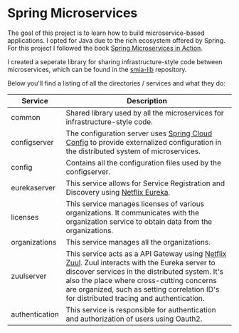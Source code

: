 # Spring Microservices

The goal of this project is to learn how to build microservice-based applications. I opted for Java due to the rich ecosystem offered by Spring.
For this project I followed the book [Spring Microservices in Action](https://www.amazon.com/Spring-Microservices-Action-John-Carnell/dp/1617293989).

I created a seperate library for sharing infrastructure-style code between microservices, which can be found in the [smia-lib](https://github.com/melvinkoopmans/smia-lib/) repository.

Below you'll find a listing of all the directories / services and what they do:

| Service | Description  |
|---------|--------------|
| common | Shared library used by all the microservices for infrastructure-style code. |
| configserver | The configuration server uses [Spring Cloud Config](https://cloud.spring.io/spring-cloud-config/reference/html/) to provide externalized configuration in the distributed system of microservices. |
| config | Contains all the configuration files used by the configserver. |
| eurekaserver | This service allows for Service Registration and Discovery using [Netflix Eureka](https://github.com/Netflix/eureka). |
| licenses | This service manages licenses of various organizations. It communicates with the organization service to obtain data from the organizations. |
| organizations | This service manages all the organizations. |
| zuulserver | This service acts as a API Gateway using [Netflix Zuul](https://github.com/Netflix/zuul). Zuul interacts with the Eureka server to discover services in the distributed system. It's also the place where cross-cutting concerns are organized, such as setting correlation ID's for distributed tracing and authentication. |
| authentication | This service is responsible for authentication and authorization of users using Oauth2. |
